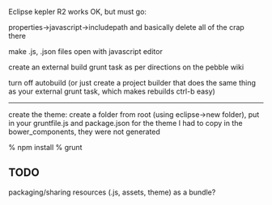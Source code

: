 Eclipse kepler R2 works OK, but must go:

properties->javascript->includepath
and basically delete all of the crap there

make .js, .json files open with javascript editor

create an external build grunt task as per directions on the pebble wiki

turn off autobuild (or just create a project builder that does the same thing
as your external grunt task, which makes rebuilds ctrl-b easy)


--------------

create the theme:
create a folder from root (using eclipse->new folder), put in your gruntfile.js and package.json
for the theme I had to copy in the bower_components, they were not generated

% npm install
% grunt



TODO
-----------------------
packaging/sharing resources (.js, assets, theme) as a bundle?
